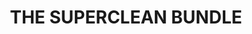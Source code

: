 ---
language: en
sku: THE-SUPERCLEAN-BUNDLE
title: THE SUPERCLEAN BUNDLE
color: hsl(56, 100%, 50%)
cover:
  image: /img/k3_cover.png
  title: THE SUPERCLEAN BUNDLE
  text: The K3 Follow Me is a high-pressure cleaner that uses a concentrated jet of water to clean even the most stubborn of stains across your outdoor spaces.
  button: Get the Deal!
introduction:
  introLine: ''
  label: ''
  title: THE SUPERCLEAN BUNDLE
  subtitle: Karcher’s 1800 PSI K3 Follow Me pressure washer is designed to “follow you” while you work
  text: Compact and convenient design delivers strong cleaning power for most household jobs. The Vario spray wand allows for quick adjustment between low and high pressure without the need to switch nozzles. For stubborn stains, the patented Dirtblaster® spray wand will clean up the toughest areas. Onboard detergent tank included!
  image: /img/k3_header.png
  video: /img/KARCHER-AD.mp4
features:
  title: The All-Mighty
  subtitle: ''
  text: With a wide-range of application, from bicycles , lawn care equipment and tools, outdoor furniture, house siding and fences, motorcycles and ATV's and compact vehicles to steps and walkways, medium and large cars, trucks and SUV's and even RV's and 4x4's, there is no surface K3 won’t make shine again!
  image: /img/k3_about.jpg
  video: ''
slider:
  - type: slide
    title: Unique 4-wheel design
    text: Mobile and highly manoeuvrable. Prevents unnecessary work interruptions through repositioning the device
  - type: slide
    title: Clean tank solution
    text: The practical cleaning agent tank simplifies the application of cleaning agents. Kärcher detergents increase efficiency and help protect and care for the surfaces you clean.
  - type: slide
    title: Quick connect
    text: The high pressure hose is quick and easy to attach and remove from the pressure washer and spray gun.
  - type: slide
    title: Dirt Blaster
    text: Dirtblaster Wand for particularly stubborn dirt. Excellent cleaning result, especially on stubborn dirt. Up to 80% greater cleaning performance (in terms of removal) compared to the VPS.
highlights:
  - type: image
    image: /img/k3_gallery_1.jpg
    video: ''
  - type: image
    image: /img/k3_gallery_2.jpg
    video: ''
  - type: video
    image: /img/k3_gallery_3.jpg
    video: /img/K3-SUPERCLEAN-BUNDLE.mp4
store:
  title: Bundled with FREE accessories!
  text: Buy it today and receive your Karcher K3 along with 3 absolutely FREE products to even further enhance your washing experience!
  items:
    - title: O2PRO Microfiber Gold Multi-Purpose Towel
      subtitle: Made in Korea
      image: /img/k3_bundle_1.png
      description: Thanks to its' double sided glossy finish, it grabs and removes the wax completely from the paint surface, and cleans dirt and dust like a magnet without leaving any marks. For cars, boats, motorbikes and for all house purposes.
    - title: Super Dryer MA FRA towel
      subtitle: Made in China
      image: /img/k3_bundle_2.png
      description: Ideal for the drying without leaving any traces, marks, circles or scratches. Great absorbency (up to 3.5 times its weight). It does not leave any traces on the glass (use the part without long threads), it is very easy to use and handle.
    - title: Shampoo Power MA FRA 1Ltr
      subtitle: Made in Italy
      image: /img/k3_bundle_3.png
      description: Highly concentrated shampoo to remove grease, with high foam and easy rinse. Saves a lot of water and leaves no residue or marks after rinsing. Totally safe to use with aluminum, enameled edges, matte paints and wax layers.
buyButton:
  text: Buy Now
tutorialButton:
  text: Watch Video
  icon: play
description:
  title: Get it Today!
  subtitle: ''
  text: Don’t wait another minute! Order your K3 and find out why it was recognized with a Family Handyman Editor's Choice Award! Take your cleaning to the next level today!
  image: /img/k3_footer.png
---